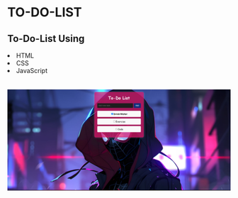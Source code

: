 # TO-DO-LIST
<h2>To-Do-List Using</h2>
<li>HTML</li>
<li>CSS</li>
<li>JavaScript</li>
<br>
<br>
<img src="Spidy.png">
